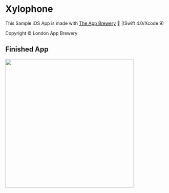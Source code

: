 # Xylophone
This Sample iOS App is made with [The App Brewery](https://www.appbrewery.co) 📱 |(Swift 4.0/Xcode 9)

Copyright © London App Brewery

## Finished App
<img src="https://github.com/londonappbrewery/Images/blob/master/Xylophone.png" width="400">



